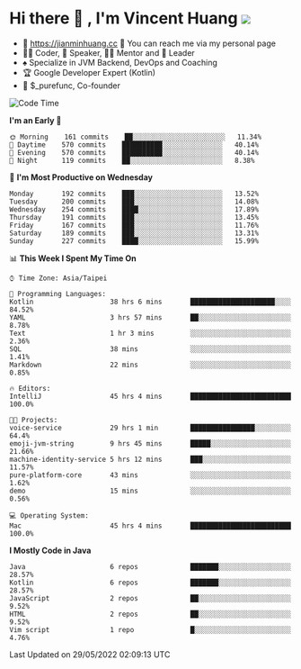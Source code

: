 # Hi there 👋 , I'm Vincent Huang ![](https://komarev.com/ghpvc/?username=Jian-Min-Huang)
- 💎 https://jianminhuang.cc 🙋 You can reach me via my personal page
- 👨‍💻 Coder, 🎤 Speaker, 👨‍🏫 Mentor and 🚀 Leader
- ♠️ Specialize in JVM Backend, DevOps and Coaching
- 🏆 Google Developer Expert (Kotlin)
- 💼 $_purefunc, Co-founder

<!--START_SECTION:waka-->
![Code Time](http://img.shields.io/badge/Code%20Time-0%20secs-blue)

**I'm an Early 🐤** 

```text
🌞 Morning    161 commits    ██░░░░░░░░░░░░░░░░░░░░░░░   11.34% 
🌆 Daytime    570 commits    ██████████░░░░░░░░░░░░░░░   40.14% 
🌃 Evening    570 commits    ██████████░░░░░░░░░░░░░░░   40.14% 
🌙 Night      119 commits    ██░░░░░░░░░░░░░░░░░░░░░░░   8.38%

```
📅 **I'm Most Productive on Wednesday** 

```text
Monday       192 commits    ███░░░░░░░░░░░░░░░░░░░░░░   13.52% 
Tuesday      200 commits    ███░░░░░░░░░░░░░░░░░░░░░░   14.08% 
Wednesday    254 commits    ████░░░░░░░░░░░░░░░░░░░░░   17.89% 
Thursday     191 commits    ███░░░░░░░░░░░░░░░░░░░░░░   13.45% 
Friday       167 commits    ███░░░░░░░░░░░░░░░░░░░░░░   11.76% 
Saturday     189 commits    ███░░░░░░░░░░░░░░░░░░░░░░   13.31% 
Sunday       227 commits    ████░░░░░░░░░░░░░░░░░░░░░   15.99%

```


📊 **This Week I Spent My Time On** 

```text
⌚︎ Time Zone: Asia/Taipei

💬 Programming Languages: 
Kotlin                   38 hrs 6 mins       █████████████████████░░░░   84.52% 
YAML                     3 hrs 57 mins       ██░░░░░░░░░░░░░░░░░░░░░░░   8.78% 
Text                     1 hr 3 mins         ░░░░░░░░░░░░░░░░░░░░░░░░░   2.36% 
SQL                      38 mins             ░░░░░░░░░░░░░░░░░░░░░░░░░   1.41% 
Markdown                 22 mins             ░░░░░░░░░░░░░░░░░░░░░░░░░   0.85%

🔥 Editors: 
IntelliJ                 45 hrs 4 mins       █████████████████████████   100.0%

🐱‍💻 Projects: 
voice-service            29 hrs 1 min        ████████████████░░░░░░░░░   64.4% 
emoji-jvm-string         9 hrs 45 mins       █████░░░░░░░░░░░░░░░░░░░░   21.66% 
machine-identity-service 5 hrs 12 mins       ███░░░░░░░░░░░░░░░░░░░░░░   11.57% 
pure-platform-core       43 mins             ░░░░░░░░░░░░░░░░░░░░░░░░░   1.62% 
demo                     15 mins             ░░░░░░░░░░░░░░░░░░░░░░░░░   0.56%

💻 Operating System: 
Mac                      45 hrs 4 mins       █████████████████████████   100.0%

```

**I Mostly Code in Java** 

```text
Java                     6 repos             ███████░░░░░░░░░░░░░░░░░░   28.57% 
Kotlin                   6 repos             ███████░░░░░░░░░░░░░░░░░░   28.57% 
JavaScript               2 repos             ██░░░░░░░░░░░░░░░░░░░░░░░   9.52% 
HTML                     2 repos             ██░░░░░░░░░░░░░░░░░░░░░░░   9.52% 
Vim script               1 repo              █░░░░░░░░░░░░░░░░░░░░░░░░   4.76%

```



 Last Updated on 29/05/2022 02:09:13 UTC
<!--END_SECTION:waka-->

